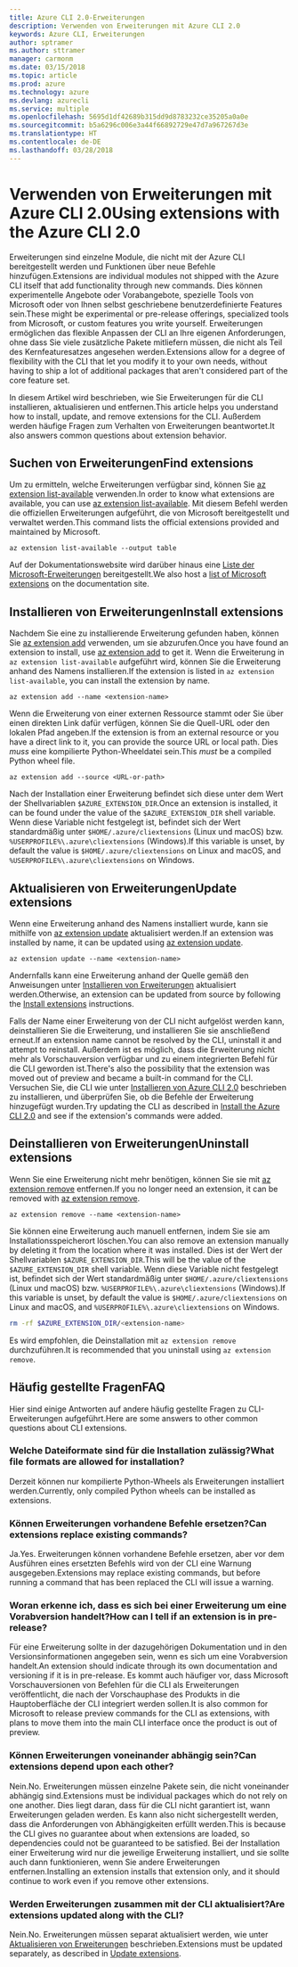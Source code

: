 ```yaml
---
title: Azure CLI 2.0-Erweiterungen
description: Verwenden von Erweiterungen mit Azure CLI 2.0
keywords: Azure CLI, Erweiterungen
author: sptramer
ms.author: sttramer
manager: carmonm
ms.date: 03/15/2018
ms.topic: article
ms.prod: azure
ms.technology: azure
ms.devlang: azurecli
ms.service: multiple
ms.openlocfilehash: 5695d1df42689b315dd9d8783232ce35205a0a0e
ms.sourcegitcommit: b5a6296c006e3a44f66892729e47d7a967267d3e
ms.translationtype: HT
ms.contentlocale: de-DE
ms.lasthandoff: 03/28/2018
---
```

# <a name="using-extensions-with-the-azure-cli-20"></a><span data-ttu-id="3c2b6-104">Verwenden von Erweiterungen mit Azure CLI 2.0</span><span class="sxs-lookup"><span data-stu-id="3c2b6-104">Using extensions with the Azure CLI 2.0</span></span>

<span data-ttu-id="3c2b6-105">Erweiterungen sind einzelne Module, die nicht mit der Azure CLI bereitgestellt werden und Funktionen über neue Befehle hinzufügen.</span><span class="sxs-lookup"><span data-stu-id="3c2b6-105">Extensions are individual modules not shipped with the Azure CLI itself that add functionality through new commands.</span></span> <span data-ttu-id="3c2b6-106">Dies können experimentelle Angebote oder Vorabangebote, spezielle Tools von Microsoft oder von Ihnen selbst geschriebene benutzerdefinierte Features sein.</span><span class="sxs-lookup"><span data-stu-id="3c2b6-106">These might be experimental or pre-release offerings, specialized tools from Microsoft, or custom features you write yourself.</span></span> <span data-ttu-id="3c2b6-107">Erweiterungen ermöglichen das flexible Anpassen der CLI an Ihre eigenen Anforderungen, ohne dass Sie viele zusätzliche Pakete mitliefern müssen, die nicht als Teil des Kernfeaturesatzes angesehen werden.</span><span class="sxs-lookup"><span data-stu-id="3c2b6-107">Extensions allow for a degree of flexibility with the CLI that let you modify it to your own needs, without having to ship a lot of additional packages that aren't considered part of the core feature set.</span></span>

<span data-ttu-id="3c2b6-108">In diesem Artikel wird beschrieben, wie Sie Erweiterungen für die CLI installieren, aktualisieren und entfernen.</span><span class="sxs-lookup"><span data-stu-id="3c2b6-108">This article helps you understand how to install, update, and remove extensions for the CLI.</span></span> <span data-ttu-id="3c2b6-109">Außerdem werden häufige Fragen zum Verhalten von Erweiterungen beantwortet.</span><span class="sxs-lookup"><span data-stu-id="3c2b6-109">It also answers common questions about extension behavior.</span></span>

## <a name="find-extensions"></a><span data-ttu-id="3c2b6-110">Suchen von Erweiterungen</span><span class="sxs-lookup"><span data-stu-id="3c2b6-110">Find extensions</span></span>

<span data-ttu-id="3c2b6-111">Um zu ermitteln, welche Erweiterungen verfügbar sind, können Sie [az extension list-available](/cli/azure/extension?view=azure-cli-latest#az-extension-list-available) verwenden.</span><span class="sxs-lookup"><span data-stu-id="3c2b6-111">In order to know what extensions are available, you can use [az extension list-available](/cli/azure/extension?view=azure-cli-latest#az-extension-list-available).</span></span> <span data-ttu-id="3c2b6-112">Mit diesem Befehl werden die offiziellen Erweiterungen aufgeführt, die von Microsoft bereitgestellt und verwaltet werden.</span><span class="sxs-lookup"><span data-stu-id="3c2b6-112">This command lists the official extensions provided and maintained by Microsoft.</span></span>

```azurecli
az extension list-available --output table
```

<span data-ttu-id="3c2b6-113">Auf der Dokumentationswebsite wird darüber hinaus eine [Liste der Microsoft-Erweiterungen](azure-cli-extensions-list.md) bereitgestellt.</span><span class="sxs-lookup"><span data-stu-id="3c2b6-113">We also host a [list of Microsoft extensions](azure-cli-extensions-list.md) on the documentation site.</span></span>

## <a name="install-extensions"></a><span data-ttu-id="3c2b6-114">Installieren von Erweiterungen</span><span class="sxs-lookup"><span data-stu-id="3c2b6-114">Install extensions</span></span>

<span data-ttu-id="3c2b6-115">Nachdem Sie eine zu installierende Erweiterung gefunden haben, können Sie [az extension add](https://docs.microsoft.com/en-us/cli/azure/extension?view=azure-cli-latest#az-extension-add) verwenden, um sie abzurufen.</span><span class="sxs-lookup"><span data-stu-id="3c2b6-115">Once you have found an extension to install, use [az extension add](https://docs.microsoft.com/en-us/cli/azure/extension?view=azure-cli-latest#az-extension-add) to get it.</span></span> <span data-ttu-id="3c2b6-116">Wenn die Erweiterung in `az extension list-available` aufgeführt wird, können Sie die Erweiterung anhand des Namens installieren.</span><span class="sxs-lookup"><span data-stu-id="3c2b6-116">If the extension is listed in `az extension list-available`, you can install the extension by name.</span></span>

```azurecli
az extension add --name <extension-name>
```

<span data-ttu-id="3c2b6-117">Wenn die Erweiterung von einer externen Ressource stammt oder Sie über einen direkten Link dafür verfügen, können Sie die Quell-URL oder den lokalen Pfad angeben.</span><span class="sxs-lookup"><span data-stu-id="3c2b6-117">If the extension is from an external resource or you have a direct link to it, you can provide the source URL or local path.</span></span> <span data-ttu-id="3c2b6-118">Dies _muss_ eine kompilierte Python-Wheeldatei sein.</span><span class="sxs-lookup"><span data-stu-id="3c2b6-118">This _must_ be a compiled Python wheel file.</span></span>

```azurecli
az extension add --source <URL-or-path>
```

<span data-ttu-id="3c2b6-119">Nach der Installation einer Erweiterung befindet sich diese unter dem Wert der Shellvariablen `$AZURE_EXTENSION_DIR`.</span><span class="sxs-lookup"><span data-stu-id="3c2b6-119">Once an extension is installed, it can be found under the value of the `$AZURE_EXTENSION_DIR` shell variable.</span></span> <span data-ttu-id="3c2b6-120">Wenn diese Variable nicht festgelegt ist, befindet sich der Wert standardmäßig unter `$HOME/.azure/cliextensions` (Linux und macOS) bzw. `%USERPROFILE%\.azure\cliextensions` (Windows).</span><span class="sxs-lookup"><span data-stu-id="3c2b6-120">If this variable is unset, by default the value is `$HOME/.azure/cliextensions` on Linux and macOS, and `%USERPROFILE%\.azure\cliextensions` on Windows.</span></span>

## <a name="update-extensions"></a><span data-ttu-id="3c2b6-121">Aktualisieren von Erweiterungen</span><span class="sxs-lookup"><span data-stu-id="3c2b6-121">Update extensions</span></span>

<span data-ttu-id="3c2b6-122">Wenn eine Erweiterung anhand des Namens installiert wurde, kann sie mithilfe von [az extension update](https://docs.microsoft.com/en-us/cli/azure/extension?view=azure-cli-latest#az-extension-update) aktualisiert werden.</span><span class="sxs-lookup"><span data-stu-id="3c2b6-122">If an extension was installed by name, it can be updated using [az extension update](https://docs.microsoft.com/en-us/cli/azure/extension?view=azure-cli-latest#az-extension-update).</span></span>

```azurecli
az extension update --name <extension-name>
```

<span data-ttu-id="3c2b6-123">Andernfalls kann eine Erweiterung anhand der Quelle gemäß den Anweisungen unter [Installieren von Erweiterungen](#install-extensions) aktualisiert werden.</span><span class="sxs-lookup"><span data-stu-id="3c2b6-123">Otherwise, an extension can be updated from source by following the [Install extensions](#install-extensions) instructions.</span></span>

<span data-ttu-id="3c2b6-124">Falls der Name einer Erweiterung von der CLI nicht aufgelöst werden kann, deinstallieren Sie die Erweiterung, und installieren Sie sie anschließend erneut.</span><span class="sxs-lookup"><span data-stu-id="3c2b6-124">If an extension name cannot be resolved by the CLI, uninstall it and attempt to reinstall.</span></span> <span data-ttu-id="3c2b6-125">Außerdem ist es möglich, dass die Erweiterung nicht mehr als Vorschauversion verfügbar und zu einem integrierten Befehl für die CLI geworden ist.</span><span class="sxs-lookup"><span data-stu-id="3c2b6-125">There's also the possibility that the extension was moved out of preview and became a built-in command for the CLI.</span></span> <span data-ttu-id="3c2b6-126">Versuchen Sie, die CLI wie unter [Installieren von Azure CLI 2.0](install-azure-cli.md) beschrieben zu installieren, und überprüfen Sie, ob die Befehle der Erweiterung hinzugefügt wurden.</span><span class="sxs-lookup"><span data-stu-id="3c2b6-126">Try updating the CLI as described in [Install the Azure CLI 2.0](install-azure-cli.md) and see if the extension's commands were added.</span></span> 

## <a name="uninstall-extensions"></a><span data-ttu-id="3c2b6-127">Deinstallieren von Erweiterungen</span><span class="sxs-lookup"><span data-stu-id="3c2b6-127">Uninstall extensions</span></span>

<span data-ttu-id="3c2b6-128">Wenn Sie eine Erweiterung nicht mehr benötigen, können Sie sie mit [az extension remove](https://docs.microsoft.com/en-us/cli/azure/extension?view=azure-cli-latest#az-extension-remove) entfernen.</span><span class="sxs-lookup"><span data-stu-id="3c2b6-128">If you no longer need an extension, it can be removed with [az extension remove](https://docs.microsoft.com/en-us/cli/azure/extension?view=azure-cli-latest#az-extension-remove).</span></span>

```azurecli
az extension remove --name <extension-name>
```

<span data-ttu-id="3c2b6-129">Sie können eine Erweiterung auch manuell entfernen, indem Sie sie am Installationsspeicherort löschen.</span><span class="sxs-lookup"><span data-stu-id="3c2b6-129">You can also remove an extension manually by deleting it from the location where it was installed.</span></span> <span data-ttu-id="3c2b6-130">Dies ist der Wert der Shellvariablen `$AZURE_EXTENSION_DIR`.</span><span class="sxs-lookup"><span data-stu-id="3c2b6-130">This will be the value of the `$AZURE_EXTENSION_DIR` shell variable.</span></span> <span data-ttu-id="3c2b6-131">Wenn diese Variable nicht festgelegt ist, befindet sich der Wert standardmäßig unter `$HOME/.azure/cliextensions` (Linux und macOS) bzw. `%USERPROFILE%\.azure\cliextensions` (Windows).</span><span class="sxs-lookup"><span data-stu-id="3c2b6-131">If this variable is unset, by default the value is `$HOME/.azure/cliextensions` on Linux and macOS, and `%USERPROFILE%\.azure\cliextensions` on Windows.</span></span>

```bash
rm -rf $AZURE_EXTENSION_DIR/<extension-name>
```

<span data-ttu-id="3c2b6-132">Es wird empfohlen, die Deinstallation mit `az extension remove` durchzuführen.</span><span class="sxs-lookup"><span data-stu-id="3c2b6-132">It is recommended that you uninstall using `az extension remove`.</span></span>

## <a name="faq"></a><span data-ttu-id="3c2b6-133">Häufig gestellte Fragen</span><span class="sxs-lookup"><span data-stu-id="3c2b6-133">FAQ</span></span>

<span data-ttu-id="3c2b6-134">Hier sind einige Antworten auf andere häufig gestellte Fragen zu CLI-Erweiterungen aufgeführt.</span><span class="sxs-lookup"><span data-stu-id="3c2b6-134">Here are some answers to other common questions about CLI extensions.</span></span>

### <a name="what-file-formats-are-allowed-for-installation"></a><span data-ttu-id="3c2b6-135">Welche Dateiformate sind für die Installation zulässig?</span><span class="sxs-lookup"><span data-stu-id="3c2b6-135">What file formats are allowed for installation?</span></span>

<span data-ttu-id="3c2b6-136">Derzeit können nur kompilierte Python-Wheels als Erweiterungen installiert werden.</span><span class="sxs-lookup"><span data-stu-id="3c2b6-136">Currently, only compiled Python wheels can be installed as extensions.</span></span>

### <a name="can-extensions-replace-existing-commands"></a><span data-ttu-id="3c2b6-137">Können Erweiterungen vorhandene Befehle ersetzen?</span><span class="sxs-lookup"><span data-stu-id="3c2b6-137">Can extensions replace existing commands?</span></span>

<span data-ttu-id="3c2b6-138">Ja.</span><span class="sxs-lookup"><span data-stu-id="3c2b6-138">Yes.</span></span> <span data-ttu-id="3c2b6-139">Erweiterungen können vorhandene Befehle ersetzen, aber vor dem Ausführen eines ersetzten Befehls wird von der CLI eine Warnung ausgegeben.</span><span class="sxs-lookup"><span data-stu-id="3c2b6-139">Extensions may replace existing commands, but before running a command that has been replaced the CLI will issue a warning.</span></span>

### <a name="how-can-i-tell-if-an-extension-is-in-pre-release"></a><span data-ttu-id="3c2b6-140">Woran erkenne ich, dass es sich bei einer Erweiterung um eine Vorabversion handelt?</span><span class="sxs-lookup"><span data-stu-id="3c2b6-140">How can I tell if an extension is in pre-release?</span></span>

<span data-ttu-id="3c2b6-141">Für eine Erweiterung sollte in der dazugehörigen Dokumentation und in den Versionsinformationen angegeben sein, wenn es sich um eine Vorabversion handelt.</span><span class="sxs-lookup"><span data-stu-id="3c2b6-141">An extension should indicate through its own documentation and versioning if it is in pre-release.</span></span> <span data-ttu-id="3c2b6-142">Es kommt auch häufiger vor, dass Microsoft Vorschauversionen von Befehlen für die CLI als Erweiterungen veröffentlicht, die nach der Vorschauphase des Produkts in die Hauptoberfläche der CLI integriert werden sollen.</span><span class="sxs-lookup"><span data-stu-id="3c2b6-142">It is also common for Microsoft to release preview commands for the CLI as extensions, with plans to move them into the main CLI interface once the product is out of preview.</span></span>

### <a name="can-extensions-depend-upon-each-other"></a><span data-ttu-id="3c2b6-143">Können Erweiterungen voneinander abhängig sein?</span><span class="sxs-lookup"><span data-stu-id="3c2b6-143">Can extensions depend upon each other?</span></span>

<span data-ttu-id="3c2b6-144">Nein.</span><span class="sxs-lookup"><span data-stu-id="3c2b6-144">No.</span></span> <span data-ttu-id="3c2b6-145">Erweiterungen müssen einzelne Pakete sein, die nicht voneinander abhängig sind.</span><span class="sxs-lookup"><span data-stu-id="3c2b6-145">Extensions must be individual packages which do not rely on one another.</span></span> <span data-ttu-id="3c2b6-146">Dies liegt daran, dass für die CLI nicht garantiert ist, wann Erweiterungen geladen werden. Es kann also nicht sichergestellt werden, dass die Anforderungen von Abhängigkeiten erfüllt werden.</span><span class="sxs-lookup"><span data-stu-id="3c2b6-146">This is because the CLI gives no guarantee about when extensions are loaded, so dependencies could not be guaranteed to be satisfied.</span></span> <span data-ttu-id="3c2b6-147">Bei der Installation einer Erweiterung wird nur die jeweilige Erweiterung installiert, und sie sollte auch dann funktionieren, wenn Sie andere Erweiterungen entfernen.</span><span class="sxs-lookup"><span data-stu-id="3c2b6-147">Installing an extension installs that extension only, and it should continue to work even if you remove other extensions.</span></span>

### <a name="are-extensions-updated-along-with-the-cli"></a><span data-ttu-id="3c2b6-148">Werden Erweiterungen zusammen mit der CLI aktualisiert?</span><span class="sxs-lookup"><span data-stu-id="3c2b6-148">Are extensions updated along with the CLI?</span></span>

<span data-ttu-id="3c2b6-149">Nein.</span><span class="sxs-lookup"><span data-stu-id="3c2b6-149">No.</span></span> <span data-ttu-id="3c2b6-150">Erweiterungen müssen separat aktualisiert werden, wie unter [Aktualisieren von Erweiterungen](#update-extensions) beschrieben.</span><span class="sxs-lookup"><span data-stu-id="3c2b6-150">Extensions must be updated separately, as described in [Update extensions](#update-extensions).</span></span>
